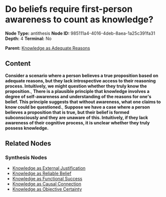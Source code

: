 # Do beliefs require first-person awareness to count as knowledge?

**Node Type:** antithesis
**Node ID:** 985111a4-4016-4deb-8aea-1a25c391fa31
**Depth:** 4
**Terminal:** No

**Parent:** [Knowledge as Adequate Reasons](knowledge-as-adequate-reasons-synthesis-5bd06365-355c-4c1d-b881-17b6e85d4a50.md)

## Content

**Consider a scenario where a person believes a true proposition based on adequate reasons, but they lack introspective access to their reasoning process. Intuitively, we might question whether they truly know the proposition.**, **There is a plausible principle that knowledge involves a degree of self-awareness and understanding of the reasons for one's belief. This principle suggests that without awareness, what one claims to know could be questioned.**, **Suppose we have a case where a person believes a proposition that is true, but their belief is formed subconsciously and they are unaware of this. Intuitively, if they lack awareness of their cognitive process, it is unclear whether they truly possess knowledge.**

## Related Nodes

### Synthesis Nodes

- [Knowledge as External Justification](knowledge-as-external-justification-synthesis-8e66c0b9-ae13-4d8a-95af-7d205a770f26.md)
- [Knowledge as Reliable Belief](knowledge-as-reliable-belief-synthesis-58717339-a6e3-44fe-b2d2-daac4b59d322.md)
- [Knowledge as Functional Success](knowledge-as-functional-success-synthesis-9458bdbd-6e67-48cc-bace-83ebb4c8bbfb.md)
- [Knowledge as Causal Connection](knowledge-as-causal-connection-synthesis-034e1cb7-ae6b-4935-8204-484b6582ecbe.md)
- [Knowledge as Objective Certainty](knowledge-as-objective-certainty-synthesis-0c1002f7-b905-4796-9ee4-1f7fb112b611.md)

